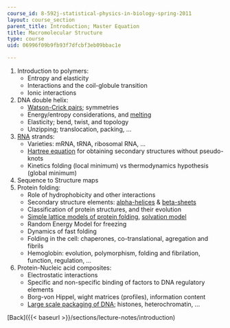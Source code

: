 ```yaml
---
course_id: 8-592j-statistical-physics-in-biology-spring-2011
layout: course_section
parent_title: Introduction; Master Equation
title: Macromolecular Structure
type: course
uid: 06996f09b9fb93f7dfcbf3eb09bbac1e

---
```


1.  Introduction to polymers:
    *   Entropy and elasticity
    *   Interactions and the coil-globule transition
    *   Ionic interactions
2.  DNA double helix:
    *   [Watson-Crick pairs](http://online.itp.ucsb.edu/online/infobio01/tang/oh/02.html); symmetries
    *   Energy/entropy considerations, and [melting](http://online.itp.ucsb.edu/online/infobio01/tang/oh/03.html)
    *   Elasticity; bend, twist, and topology
    *   Unzipping; translocation, packing, …
3.  [RNA](http://en.wikipedia.org/wiki/RNA) strands:
    *   Varieties: mRNA, tRNA, ribosomal RNA, …
    *   [Hartree equation](http://online.itp.ucsb.edu/online/infobio01/bundschuh1/oh/115.html) for obtaining secondary structures without pseudo-knots
    *   Kinetics folding (local minimum) vs thermodynamics hypothesis (global minimum)
4.  Sequence to Structure maps
5.  Protein folding:
    *   Role of hydrophobicity and other interactions
    *   Secondary structure elements: [alpha-helices](http://online.itp.ucsb.edu/online/infobio01/stormo2/oh/307.html) & [beta-sheets](http://online.itp.ucsb.edu/online/infobio01/stormo2/oh/308.html)
    *   Classification of protein structures, and their evolution
    *   [Simple lattice models of protein folding](http://online.itp.ucsb.edu/online/infobio01/dill/oh/02.html), [solvation model](http://online.itp.ucsb.edu/online/infobio01/tang1/oh/15.html)
    *   Random Energy Model for freezing
    *   Dynamics of fast folding
    *   Folding in the cell: chaperones, co-translational, agregation and fibrils
    *   Hemoglobin: evolution, polymorphism, folding and fibrilation, function, regulation, …
6.  Protein-Nucleic acid composites:
    *   Electrostatic interactions
    *   Specific and non-specific binding of factors to DNA regulatory elements
    *   Borg-von Hippel, wight matrices (profiles), information content
    *   [Large scale packaging of DNA](http://online.itp.ucsb.edu/online/infobio01/stormo/oh/10.html); histones, heterochromatin, …

[Back]({{< baseurl >}}/sections/lecture-notes/introduction)